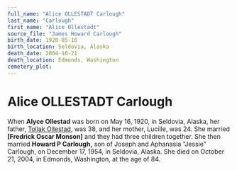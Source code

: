 ```yaml
---
full_name: "Alice OLLESTADT Carlough"
last_name: "Carlough"
first_name: "Alice Ollestadt"
source_file: "James Howard Carlough"
birth_date: 1920-05-16
birth_location: Seldovia, Alaska
death_date: 2004-10-21
death_location: Edmonds, Washington
cemetery_plot: 
---
```

# Alice OLLESTADT Carlough

When **Alyce Ollestad** was born on May 16, 1920, in Seldovia, Alaska,
her father, [Tollak Ollestad](OLLESTAD%20FAMILY.md), was 38, and her
mother, Lucille, was 24. She married **\[Fredrick Oscar Monson\]** and
they had three children together. She then married **Howard P
Carlough,** son of Joseph and Aphanasia "Jessie" Carlough, on December
17, 1954, in Seldovia, Alaska. She died on October 21, 2004, in Edmonds,
Washington, at the age of 84.
